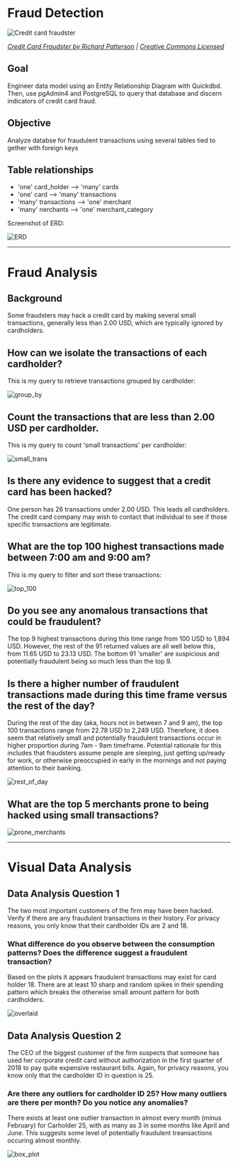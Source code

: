 # Fraud Detection

![Credit card fraudster](images/credit_card_fraudster.jpg)

*[Credit Card Fraudster by Richard Patterson](https://www.flickr.com/photos/136770128@N07/42252105582/) | [Creative Commons Licensed](https://creativecommons.org/licenses/by/2.0/)*

## Goal
Engineer data model using an Entity Relationship Diagram with Quickdbd. Then, use pgAdmin4 and PostgreSQL to query that database and discern indicators of credit card fraud.

## Objective

Analyze databse for fraudulent transactions using several tables tied to gether with foreign keys

## Table relationships
  - 'one' card_holder --> 'many' cards 
  - 'one' card --> 'many' transactions
  - 'many' transactions --> 'one' merchant
  - 'many' nerchants --> 'one' merchant_category
  

Screenshot of ERD: 

![ERD](ERD.png)

------------------------------------------------------------------------------------------------------

# Fraud Analysis

## Background

Some fraudsters may hack a credit card by making several small transactions, generally less than 2.00 USD, which are typically ignored by cardholders.

## How can we isolate the transactions of each cardholder?

This is my query to retrieve transactions grouped by cardholder:

![group_by](images/group_by_card_holder.png)

## Count the transactions that are less than 2.00 USD per cardholder.

This is my query to count 'small transactions' per cardholder:

![small_trans](images/small_transactions.png)

## Is there any evidence to suggest that a credit card has been hacked?

One person has 26 transactions under 2.00 USD. This leads all cardholders. The credit card company may wish to contact that individual to see if those specific transactions are legitimate. 

## What are the top 100 highest transactions made between 7:00 am and 9:00 am?

This is my query to filter and sort these transactions:

![top_100](images/top_100.png)

## Do you see any anomalous transactions that could be fraudulent?

The top 9 highest transactions during this time range from 100 USD to 1,894 USD. However, the rest of the 91 returned values are all well below this, from 11.65 USD to 23.13 USD. The bottom 91 'smaller' are suspicious and potentially fraudulent being so much less than the top 9.

## Is there a higher number of fraudulent transactions made during this time frame versus the rest of the day?

During the rest of the day (aka, hours not in between 7 and 9 am), the top 100 transactions range from 22.78 USD to 2,249 USD. Therefore, it does seem that relatively small and potentially fraudulent transactions occur in higher proportion during 7am - 9am timeframe. Potential rationale for this includes that fraudsters assume people are sleeping, just getting up/ready for work, or otherwise preoccupied in early in the mornings and not paying attention to their banking.

![rest_of_day](images/rest_of_day.png)

## What are the top 5 merchants prone to being hacked using small transactions?

![prone_merchants](images/prone_merchants.png)

---------------------------------------------------------------------------------

# Visual Data Analysis

## Data Analysis Question 1

The two most important customers of the firm may have been hacked. Verify if there are any fraudulent transactions in their history. For privacy reasons, you only know that their cardholder IDs are 2 and 18.

### What difference do you observe between the consumption patterns? Does the difference suggest a fraudulent transaction? 

Based on the plots it appears fraudulent transactions may exist for card holder 18. There are at least 10 sharp and random spikes in their spending pattern which breaks the otherwise small amount pattern for both cardholders.

![overlaid](images/overlaid.png)

## Data Analysis Question 2

The CEO of the biggest customer of the firm suspects that someone has used her corporate credit card without authorization in the first quarter of 2018 to pay quite expensive restaurant bills. Again, for privacy reasons, you know only that the cardholder ID in question is 25.

### Are there any outliers for cardholder ID 25? How many outliers are there per month? Do you notice any anomalies? 

There exists at least one outlier transaction in almost every month (minus February) for Carholder 25, with as many as 3 in some months like April and June. This suggests some level of potentially fraudulent treansactions occuring almost monthly.

![box_plot](images/box_plot.png)